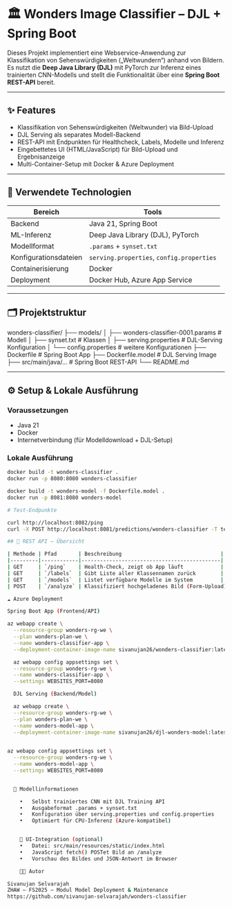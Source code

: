 # 🏛️ Wonders Image Classifier – DJL + Spring Boot

Dieses Projekt implementiert eine Webservice-Anwendung zur Klassifikation von Sehenswürdigkeiten („Weltwundern“) anhand von Bildern.  
Es nutzt die **Deep Java Library (DJL)** mit PyTorch zur Inferenz eines trainierten CNN-Modells und stellt die Funktionalität über eine **Spring Boot REST-API** bereit.

---

## ✨ Features

- Klassifikation von Sehenswürdigkeiten (Weltwunder) via Bild-Upload
- DJL Serving als separates Modell-Backend
- REST-API mit Endpunkten für Healthcheck, Labels, Modelle und Inferenz
- Eingebettetes UI (HTML/JavaScript) für Bild-Upload und Ergebnisanzeige
- Multi-Container-Setup mit Docker & Azure Deployment

---

## 🧠 Verwendete Technologien

| Bereich           | Tools                                 |
|-------------------|----------------------------------------|
| Backend           | Java 21, Spring Boot                   |
| ML-Inferenz       | Deep Java Library (DJL), PyTorch       |
| Modellformat      | `.params` + `synset.txt`               |
| Konfigurationsdateien | `serving.properties`, `config.properties` |
| Containerisierung | Docker                                |
| Deployment        | Docker Hub, Azure App Service          |

---

## 🗂️ Projektstruktur

wonders-classifier/
├── models/
│   ├── wonders-classifier-0001.params   # Modell
│   ├── synset.txt                       # Klassen
│   ├── serving.properties               # DJL-Serving Konfiguration
│   └── config.properties                # weitere Konfigurationen
├── Dockerfile                           # Spring Boot App
├── Dockerfile.model                     # DJL Serving Image
├── src/main/java/…                    # Spring Boot REST-API
└── README.md

---

## ⚙️ Setup & Lokale Ausführung

### Voraussetzungen

- Java 21
- Docker
- Internetverbindung (für Modelldownload + DJL-Setup)

### Lokale Ausführung

```bash
docker build -t wonders-classifier .
docker run -p 8080:8080 wonders-classifier

docker build -t wonders-model -f Dockerfile.model .
docker run -p 8081:8080 wonders-model

# Test-Endpunkte

curl http://localhost:8082/ping
curl -X POST http://localhost:8081/predictions/wonders-classifier -T test.jpg

## 🧪 REST API – Übersicht

| Methode | Pfad       | Beschreibung                                |
|---------|------------|---------------------------------------------|
| GET     | `/ping`    | Health-Check, zeigt ob App läuft            |
| GET     | `/labels`  | Gibt Liste aller Klassennamen zurück        |
| GET     | `/models`  | Listet verfügbare Modelle im System         |
| POST    | `/analyze` | Klassifiziert hochgeladenes Bild (Form-Upload) |

☁️ Azure Deployment

Spring Boot App (Frontend/API)

az webapp create \
  --resource-group wonders-rg-we \
  --plan wonders-plan-we \
  --name wonders-classifier-app \
  --deployment-container-image-name sivanujan26/wonders-classifier:latest

  az webapp config appsettings set \
  --resource-group wonders-rg-we \
  --name wonders-classifier-app \
  --settings WEBSITES_PORT=8080

  DJL Serving (Backend/Model)

  az webapp create \
  --resource-group wonders-rg-we \
  --plan wonders-plan-we \
  --name wonders-model-app \
  --deployment-container-image-name sivanujan26/djl-wonders-model:latest

    
az webapp config appsettings set \
  --resource-group wonders-rg-we \
  --name wonders-model-app \
  --settings WEBSITES_PORT=8080


  🧾 Modellinformationen

	•	Selbst trainiertes CNN mit DJL Training API
	•	Ausgabeformat .params + synset.txt
	•	Konfiguration über serving.properties und config.properties
	•	Optimiert für CPU-Inferenz (Azure-kompatibel)


    📸 UI-Integration (optional)
	•	Datei: src/main/resources/static/index.html
	•	JavaScript fetch() POSTet Bild an /analyze
	•	Vorschau des Bildes und JSON-Antwort im Browser

    👨‍💻 Autor

Sivanujan Selvarajah
ZHAW – FS2025 – Modul Model Deployment & Maintenance
https://github.com/sivanujan-selvarajah/wonders-classifier

